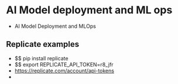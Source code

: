 # AI Model deployment and ML ops 

* AI Model Deployment and MLOps

## Replicate examples 

* $$ pip install replicate
* $$ export REPLICATE_API_TOKEN=r8_jfr
* https://replicate.com/account/api-tokens
* 


